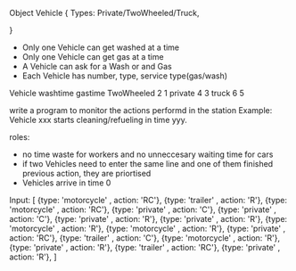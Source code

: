 Object Vehicle {
	Types: Private/TwoWheeled/Truck,

}

- Only one Vehicle can get washed at a time
- Only one Vehicle can get gas at a time
- A Vehicle can ask for a Wash or and Gas
- Each Vehicle has number, type, service type(gas/wash)


Vehicle      washtime gastime
TwoWheeled    2        1
private       4        3
truck         6        5

write a program to monitor the actions performd in the station
Example: Vehicle xxx starts cleaning/refueling in time yyy.

roles:
- no time waste for workers and no unneccesary waiting time for cars
- if two Vehicles need to enter the same line and one of them finished previous 
action, they are priortised 
- Vehicles arrive in time 0

Input: 
[
	{type: 'motorcycle' , action: 'RC'},
	{type: 'trailer' , action: 'R'},
	{type: 'motorcycle' , action: 'RC'},
	{type: 'private' , action: 'C'},
	{type: 'private' , action: 'C'},
	{type: 'private' , action: 'R'},
	{type: 'private' , action: 'R'},
	{type: 'motorcycle' , action: 'R'},
	{type: 'motorcycle' , action: 'R'},
	{type: 'private' , action: 'RC'},
	{type: 'trailer' , action: 'C'},
	{type: 'motorcycle' , action: 'R'},
	{type: 'private' , action: 'R'},
	{type: 'trailer' , action: 'RC'},
	{type: 'private' , action: 'R'},
]